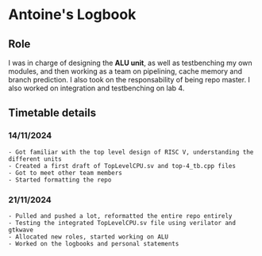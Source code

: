 # Antoine's Logbook 

## Role

I was in charge of designing the **ALU unit**, as well as testbenching my own modules, and then working as a team on pipelining, cache memory and branch prediction.
I also took on the responsability of being repo master. I also worked on integration and testbenching on lab 4. 

## Timetable details

### 14/11/2024
    - Got familiar with the top level design of RISC V, understanding the different units
    - Created a first draft of TopLevelCPU.sv and top-4_tb.cpp files
    - Got to meet other team members
    - Started formatting the repo

### 21/11/2024
    - Pulled and pushed a lot, reformatted the entire repo entirely
    - Testing the integrated TopLevelCPU.sv file using verilator and gtkwave
    - Allocated new roles, started working on ALU
    - Worked on the logbooks and personal statements
